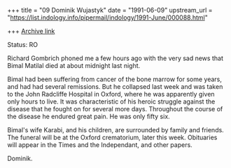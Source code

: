 +++
title = "09 Dominik Wujastyk"
date = "1991-06-09"
upstream_url = "https://list.indology.info/pipermail/indology/1991-June/000088.html"

+++
[Archive link](https://list.indology.info/pipermail/indology/1991-June/000088.html)


Status: RO

Richard Gombrich phoned me a few hours ago with the very sad news that
Bimal Matilal died at about midnight last night.

Bimal had been suffering from cancer of the bone marrow for some years,
and had had several remissions.  But he collapsed last week and was
taken to the John Radcliffe Hospital in Oxford, where he was apparently
given only hours to live.  It was characteristic of his heroic struggle
against the disease that he fought on for several more days.
Throughout the course of the disease he endured great pain.  He was
only fifty six.

Bimal's wife Karabi, and his children, are surrounded by family and
friends.  The funeral will be at the Oxford crematorium, later this
week.  Obituaries will appear in the Times and the Independant, and
other papers.

Dominik.





